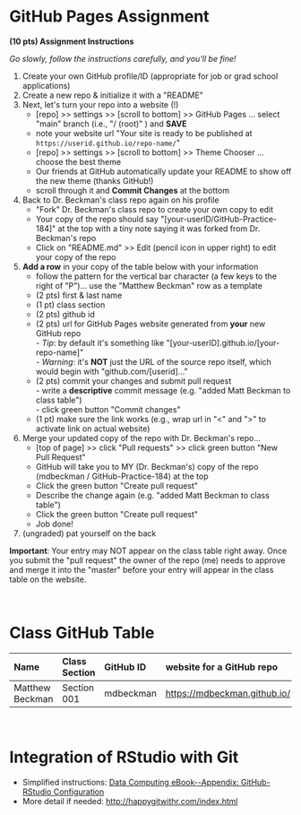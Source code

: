 
# GitHub Pages Assignment

**(10 pts) Assignment Instructions**

*Go slowly, follow the instructions carefully, and you'll be fine!*

1. Create your own GitHub profile/ID (appropriate for job or grad school applications)  
2. Create a new repo & initialize it with a "README" 
3. Next, let's turn your repo into a website (!)  
    - [repo] >> settings >> [scroll to bottom] >> GitHub Pages ... select "main" branch (i.e., "/ (root)" ) and **SAVE**
    - note your website url "Your site is ready to be published at `https://userid.github.io/repo-name/`"
    - [repo] >> settings >> [scroll to bottom] >> Theme Chooser ... choose the best theme
    - Our friends at GitHub automatically update your README to show off the new theme (thanks GitHub!) 
    - scroll through it and **Commit Changes** at the bottom
4. Back to Dr. Beckman's class repo again on his profile  
    - "Fork" Dr. Beckman's class repo to create your own copy to edit
    - Your copy of the repo should say "[your-userID/GitHub-Practice-184]" at the top with a tiny note saying it was forked from Dr. Beckman's repo
    - Click on "README.md" >> Edit (pencil icon in upper right) to edit your copy of the repo
5. **Add a row** in your copy of the table below with your information 
    - follow the pattern for the vertical bar character (a few keys to the right of "P")... use the "Matthew Beckman" row as a template
    - (2 pts) first & last name  
    - (1 pt)  class section
    - (2 pts) github id  
    - (2 pts) url for GitHub Pages website generated from **your** new GitHub repo  
            - *Tip*: by default it's something like "[your-userID].github.io/[your-repo-name]"   
            - *Warning*: it's **NOT** just the URL of the source repo itself, which would begin with "github.com/[userid]..."   
    - (2 pts) commit your changes and submit pull request   
            - write a **descriptive** commit message (e.g. "added Matt Beckman to class table")  
            - click green button "Commit changes" 
    - (1 pt) make sure the link works (e.g., wrap url in "<" and ">" to activate link on actual website)  
6. Merge your updated copy of the repo with Dr. Beckman's repo...
    - [top of page] >> click "Pull requests" >> click green button "New Pull Request"
    - GitHub will take you to MY (Dr. Beckman's) copy of the repo (mdbeckman / GitHub-Practice-184) at the top
    - Click the green button "Create pull request"
    - Describe the change again (e.g. "added Matt Beckman to class table")
    - Click the green button "Create pull request"
    - Job done!
7. (ungraded) pat yourself on the back
 
**Important**: Your entry may NOT appear on the class table right away.  Once you submit the "pull request" the owner of the repo (me) needs to approve and merge it into the "master" before your entry will appear in the class table on the website. 

<br>

# Class GitHub Table 

| Name                    | Class Section     | GitHub ID            | website for a GitHub repo                                |  
|:------------------------|:------------------|:---------------------|:---------------------------------------------------------|  
| Matthew Beckman         | Section 001       | mdbeckman            | <https://mdbeckman.github.io/>                           |  




<br>

# Integration of RStudio with Git

- Simplified instructions: [Data Computing eBook--Appendix: GitHub-RStudio Configuration](https://dtkaplan.github.io/DataComputingEbook/appendix-github-rstudio-configuration.html#appendix-github-rstudio-configuration)  
- More detail if needed: <http://happygitwithr.com/index.html>

